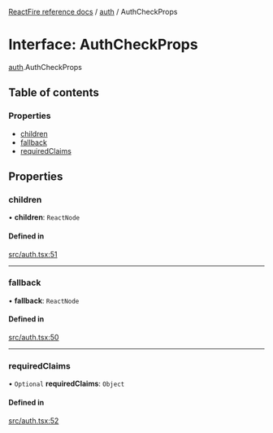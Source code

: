 [ReactFire reference docs](../README.md) / [auth](../modules/auth.md) / AuthCheckProps

# Interface: AuthCheckProps

[auth](../modules/auth.md).AuthCheckProps

## Table of contents

### Properties

- [children](auth.authcheckprops.md#children)
- [fallback](auth.authcheckprops.md#fallback)
- [requiredClaims](auth.authcheckprops.md#requiredclaims)

## Properties

### children

• **children**: `ReactNode`

#### Defined in

[src/auth.tsx:51](https://github.com/FirebaseExtended/reactfire/blob/main/src/auth.tsx#L51)

___

### fallback

• **fallback**: `ReactNode`

#### Defined in

[src/auth.tsx:50](https://github.com/FirebaseExtended/reactfire/blob/main/src/auth.tsx#L50)

___

### requiredClaims

• `Optional` **requiredClaims**: `Object`

#### Defined in

[src/auth.tsx:52](https://github.com/FirebaseExtended/reactfire/blob/main/src/auth.tsx#L52)
